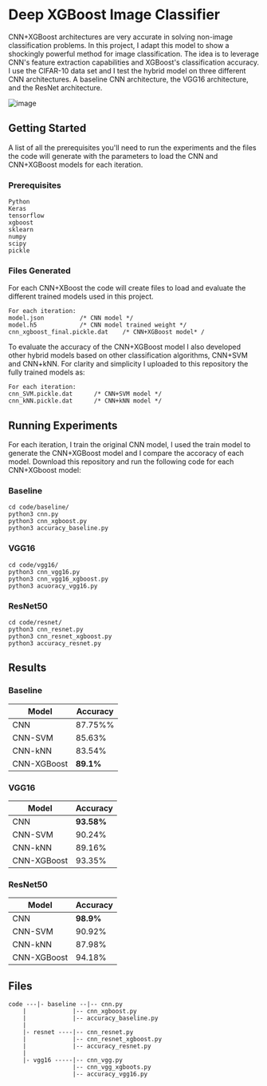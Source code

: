 # Deep XGBoost Image Classifier

CNN+XGBoost architectures are very accurate in solving non-image classification problems. In this project, I adapt this model to show a shockingly powerful method for image classification. The idea is to leverage CNN's feature extraction capabilities and XGBoost's classification accuracy. I use the CIFAR-10 data set and I test the hybrid model on three different CNN architectures. A baseline CNN architecture, the VGG16 architecture, and the ResNet architecture.

![image](https://raw.githubusercontent.com/jonaac/deep-xgboost-image-classifier/main/imgs/cnn_xgboost_small.jpg)

## Getting Started

A list of all the prerequisites you'll need to run the experiments and the files the code will generate with the parameters to load the CNN and CNN+XGBoost models for each iteration.

### Prerequisites

```
Python
Keras
tensorflow
xgboost
sklearn
numpy
scipy
pickle
```

### Files Generated

For each CNN+XBoost the code will create files to load and evaluate the different trained models used in this project.

```
For each iteration:
model.json			/* CNN model */
model.h5			/* CNN model trained weight */
cnn_xgboost_final.pickle.dat	/* CNN+XGBoost model* /
```
To evaluate the accuracy of the CNN+XGBoost model I also developed other hybrid models based on other classification algorithms, CNN+SVM and CNN+kNN. For clarity and simplicity I uploaded to this repository the fully trained models as:
```
For each iteration:
cnn_SVM.pickle.dat		/* CNN+SVM model */
cnn_kNN.pickle.dat		/* CNN+kNN model */
```

## Running Experiments

For each iteration, I train the original CNN model, I used the train model to generate the CNN+XGBoost model and I compare the accoracy of each model. Download this repository and run the following code for each CNN+XGboost model:

### Baseline
```
cd code/baseline/
python3 cnn.py
python3 cnn_xgboost.py
python3 accuracy_baseline.py
```
### VGG16
```
cd code/vgg16/
python3 cnn_vgg16.py
python3 cnn_vgg16_xgboost.py
python3 acuoracy_vgg16.py
```
### ResNet50
```
cd code/resnet/
python3 cnn_resnet.py
python3 cnn_resnet_xgboost.py
python3 accuracy_resnet.py
```

## Results
### Baseline
| Model | Accuracy |		
| --- | --- |			
| CNN | 87.75%% |		
| CNN-SVM | 85.63% |		
| CNN-kNN | 83.54% |		
| CNN-XGBoost | **89.1%** |	

### VGG16
| Model | Accuracy |
| --- | --- |
| CNN | **93.58%** |
| CNN-SVM | 90.24% |
| CNN-kNN | 89.16% |
| CNN-XGBoost | 93.35% |

### ResNet50
| Model | Accuracy |
| --- | --- |
| CNN | **98.9%** |
| CNN-SVM | 90.92% |
| CNN-kNN | 87.98% |
| CNN-XGBoost | 94.18% |

## Files
```
code ---|- baseline --|-- cnn.py
	|    	      |-- cnn_xgboost.py
	|    	      |-- accuracy_baseline.py
	|
	|- resnet ----|-- cnn_resnet.py
	|    	      |-- cnn_resnet_xgboost.py
	|    	      |-- accuracy_resnet.py
	|
	|- vgg16 -----|-- cnn_vgg.py
	     	      |-- cnn_vgg_xgboots.py
	     	      |-- accuracy_vgg16.py
```
